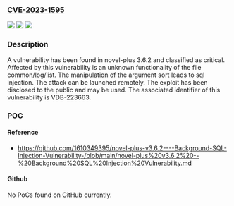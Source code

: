 ### [CVE-2023-1595](https://cve.mitre.org/cgi-bin/cvename.cgi?name=CVE-2023-1595)
![](https://img.shields.io/static/v1?label=Product&message=novel-plus&color=blue)
![](https://img.shields.io/static/v1?label=Version&message=%3D%203.6.2%20&color=brighgreen)
![](https://img.shields.io/static/v1?label=Vulnerability&message=CWE-89%20SQL%20Injection&color=brighgreen)

### Description

A vulnerability has been found in novel-plus 3.6.2 and classified as critical. Affected by this vulnerability is an unknown functionality of the file common/log/list. The manipulation of the argument sort leads to sql injection. The attack can be launched remotely. The exploit has been disclosed to the public and may be used. The associated identifier of this vulnerability is VDB-223663.

### POC

#### Reference
- https://github.com/1610349395/novel-plus-v3.6.2----Background-SQL-Injection-Vulnerability-/blob/main/novel-plus%20v3.6.2%20--%20Background%20SQL%20Injection%20Vulnerability.md

#### Github
No PoCs found on GitHub currently.

